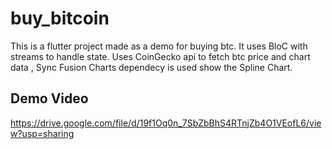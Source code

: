 # buy_bitcoin

This is a flutter project made as a demo for buying btc.
It uses BloC with streams to handle state.
Uses CoinGecko api to fetch btc price and chart data , Sync Fusion Charts dependecy is used show the Spline Chart.


## Demo Video
https://drive.google.com/file/d/19f1Oq0n_7SbZbBhS4RTnjZb4O1VEofL6/view?usp=sharing
